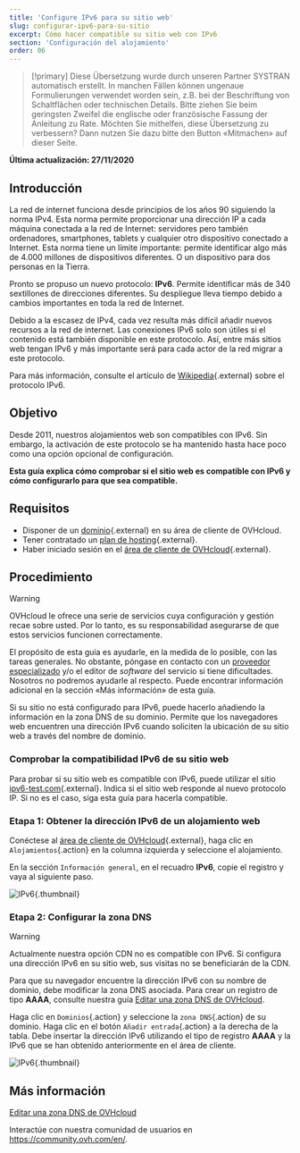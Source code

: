 ```yaml
---
title: 'Configure IPv6 para su sitio web'
slug: configurar-ipv6-para-su-sitio
excerpt: Cómo hacer compatible su sitio web con IPv6
section: 'Configuración del alojamiento'
order: 06
---
```


> [!primary]
> Diese Übersetzung wurde durch unseren Partner SYSTRAN automatisch erstellt. In manchen Fällen können ungenaue Formulierungen verwendet worden sein, z.B. bei der Beschriftung von Schaltflächen oder technischen Details. Bitte ziehen Sie beim geringsten Zweifel die englische oder französische Fassung der Anleitung zu Rate. Möchten Sie mithelfen, diese Übersetzung zu verbessern? Dann nutzen Sie dazu bitte den Button «Mitmachen» auf dieser Seite.
>

**Última actualización: 27/11/2020**

## Introducción

La red de internet funciona desde principios de los años 90 siguiendo la norma IPv4. Esta norma permite proporcionar una dirección IP a cada máquina conectada a la red de Internet: servidores pero también ordenadores, smartphones, tablets y cualquier otro dispositivo conectado a Internet. Esta norma tiene un límite importante: permite identificar algo más de 4.000 millones de dispositivos diferentes. O un dispositivo para dos personas en la Tierra.

Pronto se propuso un nuevo protocolo: **IPv6**. Permite identificar más de 340 sextillones de direcciones diferentes. Su despliegue lleva tiempo debido a cambios importantes en toda la red de Internet. 

Debido a la escasez de IPv4, cada vez resulta más difícil añadir nuevos recursos a la red de internet. Las conexiones IPv6 solo son útiles si el contenido está también disponible en este protocolo. Así, entre más sitios web tengan IPv6 y más importante será para cada actor de la red migrar a este protocolo.

Para más información, consulte el artículo de [Wikipedia](https://es.wikipedia.org/wiki/IPv6){.external} sobre el protocolo IPv6.

## Objetivo

Desde 2011, nuestros alojamientos web son compatibles con IPv6. Sin embargo, la activación de este protocolo se ha mantenido hasta hace poco como una opción opcional de configuración. 

**Esta guía explica cómo comprobar si el sitio web es compatible con IPv6 y cómo configurarlo para que sea compatible.**

## Requisitos

- Disponer de un [dominio](https://www.ovhcloud.com/es-es/domains/){.external} en su área de cliente de OVHcloud.
- Tener contratado un [plan de hosting](https://www.ovhcloud.com/es-es/web-hosting/){.external}.
- Haber iniciado sesión en el [área de cliente de OVHcloud](https://www.ovh.com/auth/?action=gotomanager&from=https://www.ovh.es/&ovhSubsidiary=es){.external}.

## Procedimiento

> [!warning]
>OVHcloud le ofrece una serie de servicios cuya configuración y gestión recae sobre usted. Por lo tanto, es su responsabilidad asegurarse de que estos servicios funcionen correctamente.
>
>El propósito de esta guía es ayudarle, en la medida de lo posible, con las tareas generales. No obstante, póngase en contacto con un [proveedor especializado](https://partner.ovhcloud.com/es-es/directory/) y/o el editor de <i>software</i> del servicio si tiene dificultades. Nosotros no podremos ayudarle al respecto. Puede encontrar información adicional en la sección «Más información» de esta guía.
>

Si su sitio no está configurado para IPv6, puede hacerlo añadiendo la información en la zona DNS de su dominio. Permite que los navegadores web encuentren una dirección IPv6 cuando soliciten la ubicación de su sitio web a través del nombre de dominio.

### Comprobar la compatibilidad IPv6 de su sitio web

Para probar si su sitio web es compatible con IPv6, puede utilizar el sitio [ipv6-test.com](https://ipv6-test.com/validate.php){.external}. Indica si el sitio web responde al nuevo protocolo IP. Si no es el caso, siga esta guía para hacerla compatible.

### Etapa 1: Obtener la dirección IPv6 de un alojamiento web

Conéctese al [área de cliente de OVHcloud](https://www.ovh.com/auth/?action=gotomanager&from=https://www.ovh.es/&ovhSubsidiary=es){.external}, haga clic en `Alojamientos`{.action} en la columna izquierda y seleccione el alojamiento.

En la sección `Información general`, en el recuadro **IPv6**, copie el registro y vaya al siguiente paso.

![IPv6](images/ipv6_01.png){.thumbnail}

### Etapa 2: Configurar la zona DNS

> [!warning]
> Actualmente nuestra opción CDN no es compatible con IPv6. Si configura una dirección IPv6 en su sitio web, sus visitas no se beneficiarán de la CDN.

Para que su navegador encuentre la dirección IPv6 con su nombre de dominio, debe modificar la zona DNS asociada. Para crear un registro de tipo **AAAA**, consulte nuestra guía [Editar una zona DNS de OVHcloud](../../domains/web_hosting_como_editar_mi_zona_dns/).

Haga clic en `Dominios`{.action} y seleccione la `zona DNS`{.action} de su dominio. Haga clic en el botón `Añadir entrada`{.action} a la derecha de la tabla. Debe insertar la dirección IPv6 utilizando el tipo de registro **AAAA** y la IPv6 que se han obtenido anteriormente en el área de cliente.

![IPv6](images/ipv6_02.png){.thumbnail}

## Más información

[Editar una zona DNS de OVHcloud](../../domains/web_hosting_como_editar_mi_zona_dns/)

Interactúe con nuestra comunidad de usuarios en <https://community.ovh.com/en/>.
